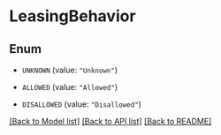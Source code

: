 # LeasingBehavior

## Enum


* `UNKNOWN` (value: `"Unknown"`)

* `ALLOWED` (value: `"Allowed"`)

* `DISALLOWED` (value: `"Disallowed"`)


[[Back to Model list]](../README.md#documentation-for-models) [[Back to API list]](../README.md#documentation-for-api-endpoints) [[Back to README]](../README.md)


